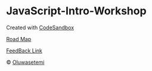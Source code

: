 # JavaScript-Intro-Workshop

Created with [CodeSandbox](https://codesandbox.io)

[Road Map](https://github.com/EduLight-Consulting/roadmap)

[FeedBack Link](http://bit.ly/javascript-intro-workshop)


&copy; [Oluwasetemi](https://twitter.com/@setemiojo)